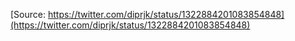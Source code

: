 [Source: https://twitter.com/diprjk/status/1322884201083854848](https://twitter.com/diprjk/status/1322884201083854848)